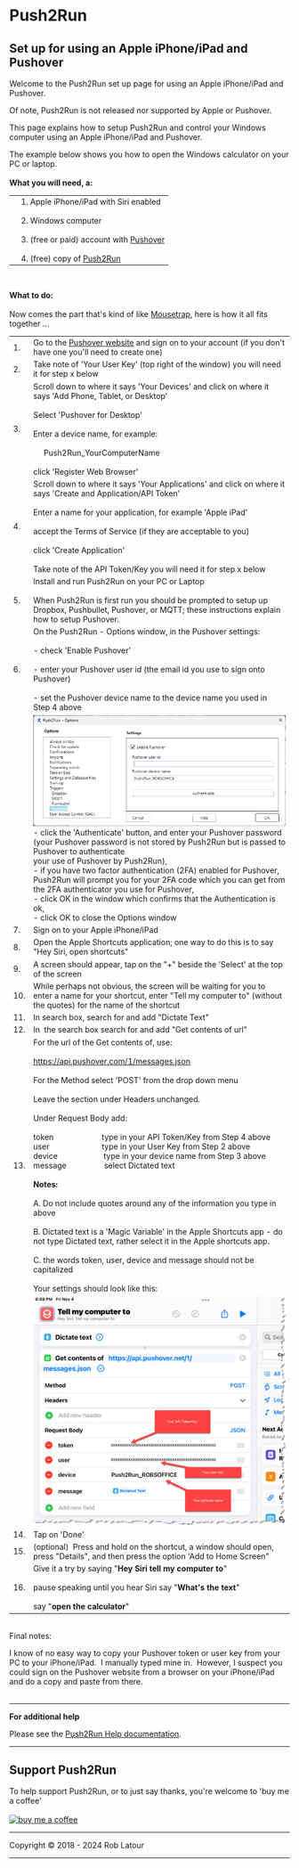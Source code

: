 # Push2Run
## Set up for using an Apple iPhone/iPad and Pushover

Welcome to the Push2Run set up page for using an Apple iPhone/iPad and Pushover.  
  
Of note, Push2Run is not released nor supported by Apple or Pushover.  
  
This page explains how to setup Push2Run and control your Windows computer using an Apple iPhone/iPad and Pushover.  
  
The example below shows you how to open the Windows calculator on your PC or laptop.  
   
**What you will need, a:**   

|     |     |
| --- | --- |
|     | 1\. Apple iPhone/iPad with Siri enabled  <br>  <br>2\. Windows computer  <br>  <br>3\. (free or paid) account with [Pushover](https://www.pushover.net)  <br>  <br>4\. (free) copy of [Push2Run](https://github.com/roblatour/Push2Run)  |
<br>

**What to do:**  
<br> 
Now comes the part that's kind of like [Mousetrap](https://en.wikipedia.org/wiki/Mouse_Trap_(game)), here is how it all fits together ...  
  

|     |     |
| --- | --- |
| 1.  | Go to the [Pushover website](https://www.pushover.net) and sign on to your account (if you don't have one you'll need to create one) |
| 2.  | Take note of 'Your User Key' (top right of the window) you will need it for step x below |
| 3.  | Scroll down to where it says 'Your Devices' and click on where it says 'Add Phone, Tablet, or Desktop'  <br>  <br>Select 'Pushover for Desktop'  <br>  <br>Enter a device name, for example:  <br>  <br>     Push2Run\_YourComputerName  <br>  <br>click 'Register Web Browser' |
| 4.  | Scroll down to where it says 'Your Applications' and click on where it says 'Create and Application/API Token'  <br>  <br>Enter a name for your application, for example 'Apple iPad'  <br>  <br>accept the Terms of Service (if they are acceptable to you)  <br>  <br>click 'Create Application'  <br>  <br>Take note of the API Token/Key you will need it for step x below |
| 5.  | Install and run Push2Run on your PC or Laptop<br><br>When Push2Run is first run you should be prompted to setup up Dropbox, Pushbullet, Pushover, or MQTT; these instructions explain how to setup Pushover. |
| 6.   | On the Push2Run - Options window, in the Pushover settings:  <br>  <br>\- check 'Enable Pushover'  <br>  <br>\- enter your Pushover user id (the email id you use to sign onto Pushover)  <br>  <br>\- set the Pushover device name to the device name you used in Step 4 above |
|     | ![Push2Run Pushover Options window](../images/optionspo2.jpg)<br>\- click the 'Authenticate' button, and enter your Pushover password<br>(your Pushover password is not stored by Push2Run but is passed to Pushover to authenticate <br>your use of Pushover by Push2Run),<br>- if you have two factor authentication (2FA) enabled for Pushover, Push2Run will prompt you for your 2FA code which you can get from the 2FA authenticator you use for Pushover,<br>\- click OK in the window which confirms that the Authentication is ok,<br>\- click OK to close the Options window
| 7.  | Sign on to your Apple iPhone/iPad |
| 8.  | Open the Apple Shortcuts application; one way to do this is to say "Hey Siri, open shortcuts" |
| 9.  | A screen should appear, tap on the "+" beside the 'Select' at the top of the screen |
| 10.  | While perhaps not obvious, the screen will be waiting for you to enter a name for your shortcut, enter "Tell my computer to" (without the quotes) for the name of the shortcut |
| 11. | In search box, search for and add "Dictate Text" |
| 12. | In  the search box search for and add "Get contents of url" |
| 13. | For the url of the Get contents of, use:<br><br>https://api.pushover.com/1/messages.json<br><br>For the Method select 'POST' from the drop down menu<br><br>Leave the section under Headers unchanged.<br><br>Under Request Body add:<br><br>token                       type in your API Token/Key from Step 4 above<br>user                             type in your User Key from Step 2 above<br>device                      type in your device name from Step 3 above   <br>message                  select Dictated text<br><br>**Notes:  <br>**  <br>A. Do not include quotes around any of the information you type in above  <br>  <br>B. Dictated text is a 'Magic Variable' in the Apple Shortcuts app - do not type Dictated text, rather select it in the Apple shortcuts app.  <br>  <br>C. the words token, user, device and message should not be capitalized  <br>  <br>Your settings should look like this: |
|     | ![Apple Pushover settings](../images/ApplePushover.jpg) |
| 14. | Tap on 'Done' |
| 15. | (optional)  Press and hold on the shortcut, a window should open, press "Details", and then press the option 'Add to Home Screen" |
| 16. | Give it a try by saying "**Hey Siri tell my computer to**"  <br>  <br>pause speaking until you hear Siri say "**What's the text**"  <br>  <br>say "**open the calculator**" |

      
Final notes:  
  
I know of no easy way to copy your Pushover token or user key from your PC to your iPhone/iPad.  I manually typed mine in.  However, I suspect you could sign on the Pushover website from a browser on your iPhone/iPad and do a copy and paste from there.  
        
* * *
  
**For additional help**  
  
Please see the [Push2Run Help documentation](help_v4.9.0.0.md).

* * *
 ## Support Push2Run

 To help support Push2Run, or to just say thanks, you're welcome to 'buy me a coffee'<br><br>
[<img alt="buy me  a coffee" width="200px" src="https://cdn.buymeacoffee.com/buttons/v2/default-blue.png" />](https://www.buymeacoffee.com/roblatour)
* * *
Copyright © 2018 - 2024 Rob Latour
* * *